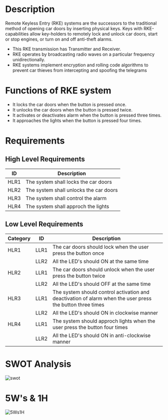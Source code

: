 # Description
Remote Keyless Entry (RKE) systems are the successors to the traditional method of opening car doors by inserting physical keys. Keys with RKE-capabilities allow key-holders to remotely lock and unlock car doors, start or stop engines, or turn on and off anti-theft alarms.
* This RKE transmission has Transmitter and Receiver.
* RKE operates by broadcasting radio waves on a particular frequency unidirectionally. 
* RKE systems implement encryption and rolling code algorithms to prevent car thieves from intercepting and spoofing the telegrams

# Functions of RKE system
* It locks the car doors when the button is pressed once.
* It unlocks the car doors when the button is pressed twice.
* It activates or deactivates alarm when the button is pressed three times.
* It approaches the lights when the button is pressed four times.

# Requirements
## High Level Requirements
| ID | Description |
|-----|------------|
| HLR1 | The system shall locks the car doors |
| HLR2 | The system shall unlocks the car doors |
| HLR3 | The system shall control the alarm |
| HLR4 | The system shall approch the lights |

## Low Level Requirements
| Category | ID | Description |
|----------|----|--------------|
| HLR1 | LLR1 | The car doors should lock when the user press the button once|
|     |  LLR2 | All the LED's should ON at the same time |
| HLR2 | LLR1 | The car doors should unlock when the user press the button twice|
|     |  LLR2 | All the LED's should OFF at the same time |
| HLR3 | LLR1 | The system should control activation and deactivation of alarm when the user press the button three times|
|     |  LLR2 | All the LED's should ON in clockwise manner |
| HLR4 | LLR1 | The system should approch lights when the user press the button four times|
|     |  LLR2 | All the LED's should ON in anti-clockwise manner|

# SWOT Analysis
![swot](https://user-images.githubusercontent.com/47153476/157834202-808aac63-9bf8-4516-9dbf-be780dc00499.PNG)

# 5W's & 1H
![5Ws1H](https://user-images.githubusercontent.com/47153476/157845479-103a1929-7ba7-4baa-b4fc-44159e48d930.PNG)

